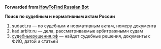 **Forwarded from [HowToFind Russian Bot](https://t.me/HowToFindRU_Robot)**

**Поиск по судебным и нормативным актам России**

1. sudact.ru — по судебным и нормативным актам, номеру документа
2. kad.arbitr.ru — дела, рассматриваемые арбитражными судам
3. [судебныерешения.рф](http://xn--90afdbaav0bd1afy6eub5d.xn--p1ai/) — найдет судебные решения, документы с ФИО, датой и статьей